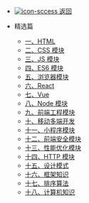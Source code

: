 - [ ![icon-sccess](../../_media/svg/exit.svg) 返回](../../README.md)

- 精选篇

  - [一、HTML](web/choiceness/一、HTML.md)
  - [二、CSS 模块](web/choiceness/二、CSS模块.md)
  - [三、JS 模块](web/choiceness/三、JS模块.md)
  - [四、ES6 模块](web/choiceness/四、ES6模块.md)
  - [五、浏览器模块](web/choiceness/五、浏览器模块.md)
  - [六、React](web/choiceness/六、React.md)
  - [七、Vue](web/choiceness/七、Vue.md)
  - [八、Node 模块](web/choiceness/八、Node模块.md)
  - [九、前端工程模块](web/choiceness/九、前端工程模块.md)
  - [十、移动多端开发](web/choiceness/十、移动多端开发.md)
  - [十一、小程序模块](web/choiceness/十一、小程序模块.md)
  - [十二、前端安全模块](web/choiceness/十二、前端安全模块.md)
  - [十三、性能优化模块](web/choiceness/十三、性能优化模块.md)
  - [十四、HTTP 模块](web/choiceness/十四、HTTP模块.md)
  - [十五、设计模式](web/choiceness/十五、设计模式.md)
  - [十六、框架知识](web/choiceness/十六、框架知识.md)
  - [十七、排序算法](web/choiceness/十七、排序算法.md)
  - [十八、计算机知识](web/choiceness/十八、计算机通识.md)

<!--
- 高频篇

  - [高频模块](web/choiceness/高频模块.md)
  - [面试指南](web/choiceness/面试指南.md)
  - [性能优化](web/choiceness/性能优化.md) -->
